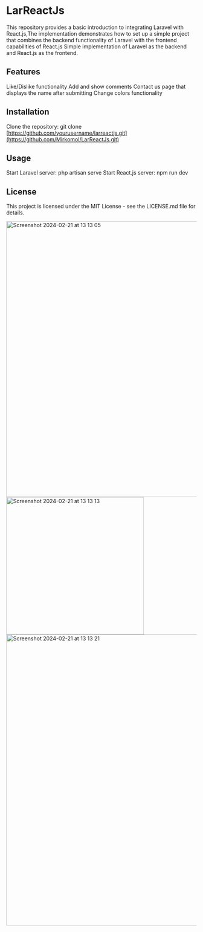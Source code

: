 # LarReactJs
This repository provides a basic introduction to integrating Laravel with React.js,The implementation demonstrates how to set up a simple project that combines the backend functionality of Laravel with the frontend capabilities of React.js
Simple implementation of Laravel as the backend and React.js as the frontend.

## Features
Like/Dislike functionality
Add and show comments
Contact us page that displays the name after submitting
Change colors functionality

## Installation
Clone the repository: git clone [https://github.com/yourusername/larreactjs.git](https://github.com/Mirkomol/LarReactJs.git)

## Usage
Start Laravel server: php artisan serve
Start React.js server: npm run dev


## License
This project is licensed under the MIT License - see the LICENSE.md file for details.

<img width="731" alt="Screenshot 2024-02-21 at 13 13 05" src="https://github.com/Mirkomol/LarReactJs/assets/62810906/b9be8b6e-de9b-4ac9-bb52-a9ede8900401">
<img width="364" alt="Screenshot 2024-02-21 at 13 13 13" src="https://github.com/Mirkomol/LarReactJs/assets/62810906/51dbd2fe-0a24-4008-8609-5c67cf5beffc">
<img width="771" alt="Screenshot 2024-02-21 at 13 13 21" src="https://github.com/Mirkomol/LarReactJs/assets/62810906/68d223d6-c780-41aa-a2de-1ae30da31af3">
